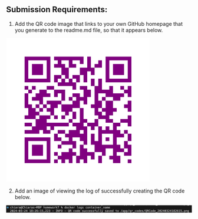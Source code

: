 ## Submission Requirements:

1. Add the QR code image that links to your own GitHub homepage that you generate to the readme.md file, so that it appears below.

![QR Code](/qr_codes/QRCode_20240324182518.png)

2.  Add an image of viewing the log of successfully creating the QR code below.

 ![Log Image](log.png)